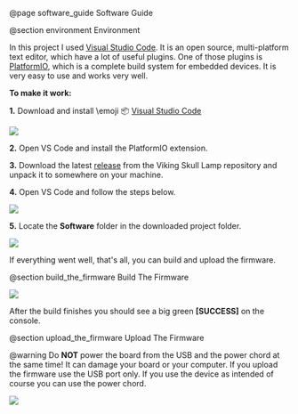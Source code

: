 @page software_guide Software Guide

@section environment Environment

In this project I used [Visual Studio Code](https://code.visualstudio.com/). It is an
open source, multi-platform text editor, which have a lot of useful plugins. One of
those plugins is [PlatformIO](https://platformio.org/), which is a complete build system
for embedded devices. It is very easy to use and works very well.

__To make it work:__

__1.__ Download and install \emoji :package: [Visual Studio Code](https://code.visualstudio.com/)

![](platformio_install.png)

__2.__ Open VS Code and install the PlatformIO extension.

__3.__ Download the latest [release](https://github.com/dani007200964/Viking-Skull-Lamp/releases)
from the Viking Skull Lamp repository and unpack it to somewhere on your machine.

__4.__ Open VS Code and follow the steps below.

![](vscode_open_pt1.png)

__5.__ Locate the __Software__ folder in the downloaded project folder.

![](vscode_open_pt2.png)

If everything went well, that's all, you can build and upload the firmware.

@section build_the_firmware Build The Firmware

![](vscode_build.png)

After the build finishes you should see a big green __[SUCCESS]__ on the console.

@section upload_the_firmware Upload The Firmware

@warning Do __NOT__ power the board from the USB and the power chord at the same
time! It can damage your board or your computer. If you upload the firmware use
the USB port only. If you use the device as intended of course you can use the
power chord.

![](vscode_upload.png)
